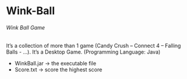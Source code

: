 # Wink-Ball 
###### Wink Ball Game
It’s a collection of more than 1 game (Candy Crush – Connect 4 – Falling Balls - ...). It’s a Desktop Game.
(Programming Language: Java)
- WinkBall.jar -> the executable file
- Score.txt -> score the highest score
